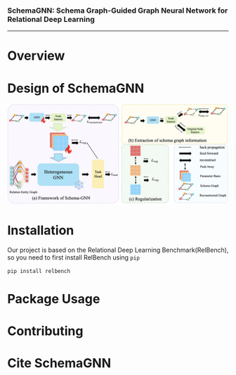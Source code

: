 ### SchemaGNN: Schema Graph-Guided Graph Neural Network for Relational Deep Learning

----


# Overview

# Design of SchemaGNN
![Overall framework of Schema Graph-Guided Graph Neural Network](/schema-gnn.jpg)

# Installation
Our project is based on the Relational Deep Learning Benchmark(RelBench), so you need to first install RelBench using ```pip```
```
pip install relbench
```
# Package Usage

# Contributing


# Cite SchemaGNN

